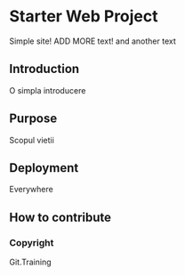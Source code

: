 # Starter Web Project

Simple site! ADD MORE text! and another text

## Introduction

O simpla introducere

## Purpose

Scopul vietii

## Deployment

Everywhere

## How to contribute

### Copyright

Git.Training